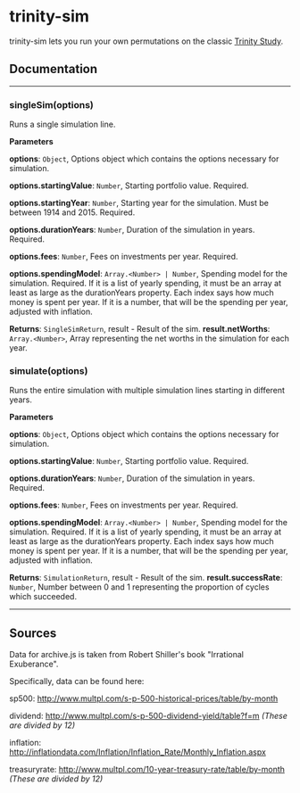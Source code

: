 # trinity-sim

trinity-sim lets you run your own permutations on the classic [Trinity Study](https://en.wikipedia.org/wiki/Trinity_study).

## Documentation
* * *

### singleSim(options)

Runs a single simulation line.

**Parameters**

**options**: `Object`, Options object which contains the options necessary for simulation.

**options.startingValue**: `Number`, Starting portfolio value. Required.

**options.startingYear**: `Number`, Starting year for the simulation.
  Must be between 1914 and 2015. Required.

**options.durationYears**: `Number`, Duration of the simulation in years. Required.

**options.fees**: `Number`, Fees on investments per year. Required.

**options.spendingModel**: `Array.<Number> | Number`, Spending model for the simulation. Required.
  If it is a list of yearly spending, it must be an array at least as large as the durationYears property. Each index says how much money is spent per year.
  If it is a number, that will be the spending per year, adjusted with inflation.

**Returns**: `SingleSimReturn`, result - Result of the sim.
  **result.netWorths**: `Array.<Number>`, Array representing the net worths in the simulation for each year.


### simulate(options)

Runs the entire simulation with multiple simulation lines starting in different years.

**Parameters**

**options**: `Object`, Options object which contains the options necessary for simulation.

**options.startingValue**: `Number`, Starting portfolio value. Required.

**options.durationYears**: `Number`, Duration of the simulation in years. Required.

**options.fees**: `Number`, Fees on investments per year. Required.

**options.spendingModel**: `Array.<Number> | Number`, Spending model for the simulation. Required.
  If it is a list of yearly spending, it must be an array at least as large as the durationYears property. Each index says how much money is spent per year.
  If it is a number, that will be the spending per year, adjusted with inflation.

**Returns**: `SimulationReturn`, result - Result of the sim.
  **result.successRate**: `Number`, Number between 0 and 1 representing the proportion of cycles
  which succeeded.



* * *

## Sources

Data for archive.js is taken from Robert Shiller's book "Irrational Exuberance".

Specifically, data can be found here:

  sp500: http://www.multpl.com/s-p-500-historical-prices/table/by-month

  dividend: http://www.multpl.com/s-p-500-dividend-yield/table?f=m *(These are divided by 12)*

  inflation: http://inflationdata.com/Inflation/Inflation_Rate/Monthly_Inflation.aspx

  treasuryrate: http://www.multpl.com/10-year-treasury-rate/table/by-month *(These are divided by 12)*
